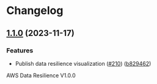 # Changelog

## [1.1.0](https://github.com/cloudquery/policies-premium/compare/visualization-aws-data-resilience-v1.0.0...visualization-aws-data-resilience-v1.1.0) (2023-11-17)


### Features

* Publish data resilience visualization ([#210](https://github.com/cloudquery/policies-premium/issues/210)) ([b829462](https://github.com/cloudquery/policies-premium/commit/b82946236b244f1ecee8162add69e06567a7b6ed))

AWS Data Resilience V1.0.0
